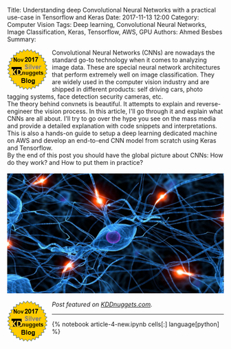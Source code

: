 Title: Understanding deep Convolutional Neural Networks with a practical use-case in Tensorflow and Keras
Date: 2017-11-13 12:00
Category: Computer Vision
Tags: Deep learning, Convolutional Neural Networks, Image Classification, Keras, Tensorflow, AWS, GPU
Authors: Ahmed Besbes
Summary:<div><a href="https://www.kdnuggets.com/2017/11/understanding-deep-convolutional-neural-networks-tensorflow-keras.html"><img title="Posted on KDnuggets, 2nd most shared article" style="margin-right:10px;" src="/images/badge.png" align="left"></img></a></div>Convolutional Neural Networks (CNNs) are nowadays the standard go-to technology when it comes to analyzing image data. These are special neural network architectures that perform extremely well on image classification. They are widely used in the computer vision industry and are shipped in different products: self driving cars, photo tagging systems, face detection security cameras, etc. <br> The theory behind convnets is beautiful. It attempts to explain and reverse-engineer the vision process. In this article, I'll go through it and explain what CNNs are all about. I'll try to go over the hype you see on the mass media and provide a detailed explanation with code snippets and interpretations.<br>This is also a hands-on guide to setup a deep learning dedicated machine on AWS and develop an end-to-end CNN model from scratch using Keras and Tensorflow.<br>By the end of this post you should have the global picture about CNNs: How do they work? and How to put them in practice? <br><br> <a href="https://ahmedbesbes.com/understanding-deep-convolutional-neural-networks-with-a-practical-use-case-in-tensorflow-and-keras.html"><img src="/images/nn.jpeg"></img></a>


<div><a href="https://www.kdnuggets.com/2017/11/understanding-deep-convolutional-neural-networks-tensorflow-keras.html"><img title="Posted on KDnuggets, 2nd most shared article" style="margin-right:10px;" src="./images/badge.png" align="left"></img></a></div>

*Post featured on <a href="https://www.kdnuggets.com/2017/11/understanding-deep-convolutional-neural-networks-tensorflow-keras.html">KDDnuggets.com</a>.*

<hr>

{% notebook article-4-new.ipynb cells[:] language[python] %}
